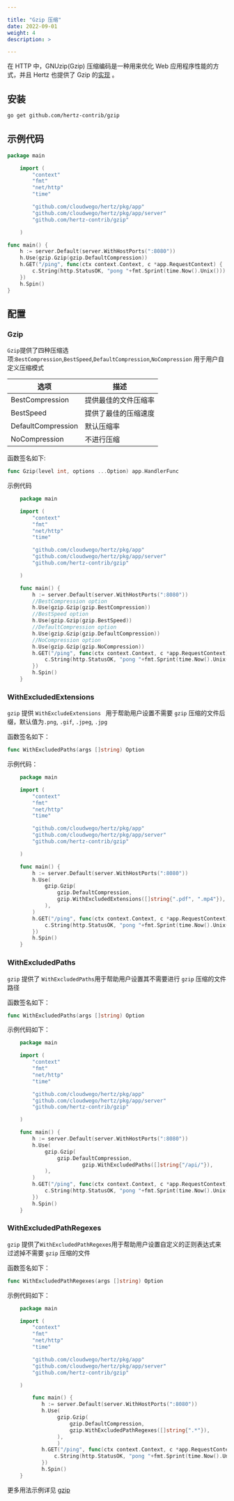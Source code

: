 ```yaml
---

title: "Gzip 压缩"
date: 2022-09-01
weight: 4
description: >

---
```


在 HTTP 中，GNUzip(Gzip) 压缩编码是一种用来优化 Web 应用程序性能的方式，并且 Hertz 也提供了 Gzip 的[实现](https://github.com/hertz-contrib/gzip) 。


## 安装

```sh
go get github.com/hertz-contrib/gzip
```

## 示例代码
```go
package main

    import (
    	"context"
    	"fmt"
    	"net/http"
    	"time"

    	"github.com/cloudwego/hertz/pkg/app"
    	"github.com/cloudwego/hertz/pkg/app/server"
    	"github.com/hertz-contrib/gzip"

    )

func main() {
	h := server.Default(server.WithHostPorts(":8080"))
	h.Use(gzip.Gzip(gzip.DefaultCompression))
	h.GET("/ping", func(ctx context.Context, c *app.RequestContext) {
		c.String(http.StatusOK, "pong "+fmt.Sprint(time.Now().Unix()))
	})
	h.Spin()
}

```
## 配置

### Gzip

`Gzip`提供了四种压缩选项:`BestCompression`,`BestSpeed`,`DefaultCompression`,`NoCompression` 用于用户自定义压缩模式

| 选项               | 描述                 |
| ------------------ | -------------------- |
| BestCompression    | 提供最佳的文件压缩率 |
| BestSpeed          | 提供了最佳的压缩速度 |
| DefaultCompression | 默认压缩率           |
| NoCompression      | 不进行压缩           |

函数签名如下:

```go
func Gzip(level int, options ...Option) app.HandlerFunc
```
示例代码
```go
    package main

    import (
    	"context"
    	"fmt"
    	"net/http"
    	"time"

    	"github.com/cloudwego/hertz/pkg/app"
    	"github.com/cloudwego/hertz/pkg/app/server"
    	"github.com/hertz-contrib/gzip"

    )

    func main() {
    	h := server.Default(server.WithHostPorts(":8080"))
        //BestCompression option
    	h.Use(gzip.Gzip(gzip.BestCompression))
        //BestSpeed option
        h.Use(gzip.Gzip(gzip.BestSpeed))
        //DefaultCompression option
        h.Use(gzip.Gzip(gzip.DefaultCompression))
        //NoCompression option
        h.Use(gzip.Gzip(gzip.NoCompression))
		h.GET("/ping", func(ctx context.Context, c *app.RequestContext) {
			c.String(http.StatusOK, "pong "+fmt.Sprint(time.Now().Unix()))
		})
		h.Spin()
    }
```

### WithExcludedExtensions

`gzip` 提供 `WithExcludeExtensions ` 用于帮助用户设置不需要 `gzip` 压缩的文件后缀，默认值为`.png`, `.gif`, `.jpeg`, `.jpg`

函数签名如下：

```go
func WithExcludedPaths(args []string) Option
```

示例代码：

```go
    package main

    import (
    	"context"
    	"fmt"
    	"net/http"
    	"time"

    	"github.com/cloudwego/hertz/pkg/app"
    	"github.com/cloudwego/hertz/pkg/app/server"
    	"github.com/hertz-contrib/gzip"

    )

    func main() {
    	h := server.Default(server.WithHostPorts(":8080"))
    	h.Use(
    		gzip.Gzip(
    			gzip.DefaultCompression,
    			gzip.WithExcludedExtensions([]string{".pdf", ".mp4"}),
    		),
    	)
		h.GET("/ping", func(ctx context.Context, c *app.RequestContext) {
			c.String(http.StatusOK, "pong "+fmt.Sprint(time.Now().Unix()))
		})
		h.Spin()
    }
```

### WithExcludedPaths

`gzip` 提供了 `WithExcludedPaths`用于帮助用户设置其不需要进行 `gzip` 压缩的文件路径

函数签名如下：

```go
func WithExcludedPaths(args []string) Option
```

示例代码如下：

```go
    package main

    import (
    	"context"
    	"fmt"
    	"net/http"
    	"time"

    	"github.com/cloudwego/hertz/pkg/app"
    	"github.com/cloudwego/hertz/pkg/app/server"
    	"github.com/hertz-contrib/gzip"

    )

    func main() {
    	h := server.Default(server.WithHostPorts(":8080"))
        h.Use(
    		gzip.Gzip(
    			gzip.DefaultCompression,
                        gzip.WithExcludedPaths([]string{"/api/"}),
    		),
    	)
		h.GET("/ping", func(ctx context.Context, c *app.RequestContext) {
			c.String(http.StatusOK, "pong "+fmt.Sprint(time.Now().Unix()))
		})
		h.Spin()
    }
```
### WithExcludedPathRegexes

`gzip` 提供了`WithExcludedPathRegexes`用于帮助用户设置自定义的正则表达式来过滤掉不需要 `gzip` 压缩的文件

函数签名如下：

```go
func WithExcludedPathRegexes(args []string) Option
```

示例代码如下：

```go
    package main

    import (
    	"context"
    	"fmt"
    	"net/http"
    	"time"

    	"github.com/cloudwego/hertz/pkg/app"
    	"github.com/cloudwego/hertz/pkg/app/server"
    	"github.com/hertz-contrib/gzip"

    )

        func main() {
           h := server.Default(server.WithHostPorts(":8080"))
           h.Use(
        		gzip.Gzip(
        			gzip.DefaultCompression,
	    			gzip.WithExcludedPathRegexes([]string{".*"}),
        		),
				)
		   h.GET("/ping", func(ctx context.Context, c *app.RequestContext) {
			   c.String(http.StatusOK, "pong "+fmt.Sprint(time.Now().Unix()))
		   })
		   h.Spin()
    }
```



更多用法示例详见 [gzip](https://github.com/cloudwego/hertz-examples/tree/main/gzip)
